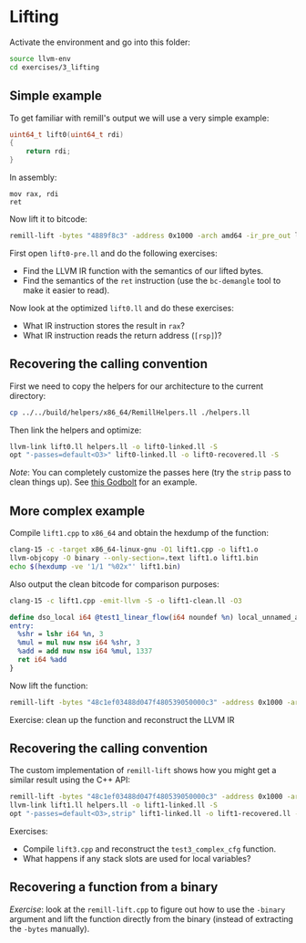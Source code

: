 # Lifting

Activate the environment and go into this folder:

```sh
source llvm-env
cd exercises/3_lifting
```

## Simple example

To get familiar with remill's output we will use a very simple example:

```c
uint64_t lift0(uint64_t rdi)
{
    return rdi;
}
```

In assembly:

```x86
mov rax, rdi
ret
```

Now lift it to bitcode:

```sh
remill-lift -bytes "4889f8c3" -address 0x1000 -arch amd64 -ir_pre_out lift0-pre.ll -ir_out lift0.ll
```

First open `lift0-pre.ll` and do the following exercises:
- Find the LLVM IR function with the semantics of our lifted bytes.
- Find the semantics of the `ret` instruction (use the `bc-demangle` tool to make it easier to read).

Now look at the optimized `lift0.ll` and do these exercises:
- What IR instruction stores the result in `rax`?
- What IR instruction reads the return address (`[rsp]`)?

## Recovering the calling convention

First we need to copy the helpers for our architecture to the current directory:

```sh
cp ../../build/helpers/x86_64/RemillHelpers.ll ./helpers.ll
```

Then link the helpers and optimize:

```sh
llvm-link lift0.ll helpers.ll -o lift0-linked.ll -S
opt "-passes=default<O3>" lift0-linked.ll -o lift0-recovered.ll -S
```

_Note_: You can completely customize the passes here (try the `strip` pass to clean things up). See [this Godbolt](https://godbolt.org/z/q9hPPehz3) for an example.

## More complex example

Compile `lift1.cpp` to `x86_64` and obtain the hexdump of the function:

```sh
clang-15 -c -target x86_64-linux-gnu -O1 lift1.cpp -o lift1.o
llvm-objcopy -O binary --only-section=.text lift1.o lift1.bin
echo $(hexdump -ve '1/1 "%02x"' lift1.bin)
```

Also output the clean bitcode for comparison purposes:

```sh
clang-15 -c lift1.cpp -emit-llvm -S -o lift1-clean.ll -O3
```

```llvm
define dso_local i64 @test1_linear_flow(i64 noundef %n) local_unnamed_addr #0 {
entry:
  %shr = lshr i64 %n, 3
  %mul = mul nuw nsw i64 %shr, 3
  %add = add nuw nsw i64 %mul, 1337
  ret i64 %add
}
```

Now lift the function:

```sh
remill-lift -bytes "48c1ef03488d047f480539050000c3" -address 0x1000 -arch amd64 -ir_out lift1.ll
```

Exercise: clean up the function and reconstruct the LLVM IR

## Recovering the calling convention

The custom implementation of `remill-lift` shows how you might get a similar result using the C++ API:

```sh
remill-lift -bytes "48c1ef03488d047f480539050000c3" -address 0x1000 -arch amd64 -ir_out lift1.ll -call_inputs RDI -call_output RAX
llvm-link lift1.ll helpers.ll -o lift1-linked.ll -S
opt "-passes=default<O3>,strip" lift1-linked.ll -o lift1-recovered.ll -S
```

Exercises:
- Compile `lift3.cpp` and reconstruct the `test3_complex_cfg` function.
- What happens if any stack slots are used for local variables?

## Recovering a function from a binary

_Exercise_: look at the `remill-lift.cpp` to figure out how to use the `-binary` argument and lift the function directly from the binary (instead of extracting the `-bytes` manually).
